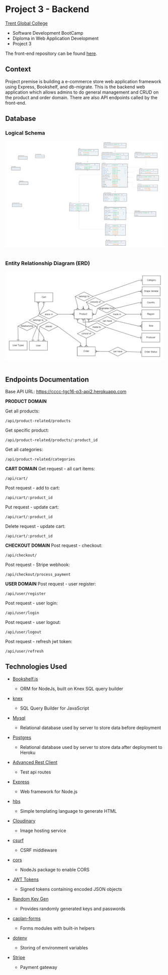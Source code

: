 # Project 3 - Backend

[Trent Global College](https://www.trentglobal.edu.sg/)
 * Software Development BootCamp
 * Diploma in Web Application Development
 * Project 3

The front-end repository can be found [here](https://github.com/caracara6/tgc16-p3-fe).

## Context 

Project premise is building a e-commerce store web application framework using Express, Bookshelf, and db-migrate. This is the backend web application which allows admins to do general management and CRUD on the product and order domain. There are also API endpoints called by the front-end.

## Database

### **Logical Schema**

<img src="local-data/CAS-logical-schema.jpg" style="display: block"/>
<br>

### **Entity Relationship Diagram (ERD)**

<img src="local-data/CAS-erd.jpg" style="display: block"/>
<br>

## Endpoints Documentation

Base API URL: https://cccc-tgc16-p3-api2.herokuapp.com


**PRODUCT DOMAIN**

Get all products:
```
/api/product-related/products
```

Get specific product:
```
/api/product-related/products/:product_id
```

Get all categories:
```
/api/product-related/categories
```

**CART DOMAIN**
Get request - all cart items:
```
/api/cart/
```

Post request - add to cart: 
```
/api/cart/:product_id
```

Put request - update cart: 
```
/api/cart/:product_id
```

Delete request - update cart: 
```
/api/cart/:product_id
```


**CHECKOUT DOMAIN**
Post request - checkout:
```
/api/checkout/
```

Post request - Stripe webhook:
```
/api/checkout/process_payment
```

**USER DOMAIN**
Post request - user register:
```
/api/user/register
```

Post request - user login:
```
/api/user/login
```

Post request - user logout:
```
/api/user/logout
```

Post request - refresh jwt token:
```
/api/user/refresh
```

## Technologies Used

* [Bookshelf.js](https://bookshelfjs.org/)
    * ORM for NodeJs, built on Knex SQL query builder

* [knex](https://github.com/knex/knex)
    * SQL Query Builder for JavaScript

* [Mysql](https://www.mysql.com/)
    * Relational database used by server to store data before deployment

* [Postgres](https://www.postgresql.org/)
    * Relational database used by server to store data after deployment to Heroku

* [Advanced Rest Client](https://install.advancedrestclient.com/install)
    * Test api routes

* [Express](https://expressjs.com/)
    * Web framework for Node.js

* [hbs](https://handlebarsjs.com/)
    * Simple templating language to generate HTML

* [Cloudinary](https://cloudinary.com/)
    * Image hosting service

* [csurf](https://www.npmjs.com/package/csurf)
    * CSRF middleware

* [cors](https://www.npmjs.com/package/cors)
    * NodeJs package to enable CORS

* [JWT Tokens](https://jwt.io/)
    * Signed tokens containing encoded JSON objects

* [Random Key Gen](https://randomkeygen.com/)
    * Provides randomly generated keys and passwords

* [caolan-forms](https://github.com/caolan/forms)
    * Forms modules with built-in helpers

* [dotenv](https://www.npmjs.com/package/dotenv)
    * Storing of environment variables

* [Stripe](https://stripe.com/)
    * Payment gateway